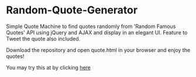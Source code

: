 # Random-Quote-Generator
Simple Quote Machine to find quotes randomly from 'Random Famous Quotes' API using jQuery and AJAX and display in an elegant UI. Feature to Tweet the quote also included.

Download the repository and open quote.html in your browser and enjoy the quotes!

You may try this at by clicking [here](https://ashu10832.github.io/Random%20Quote%20Generator/quote.html) 
